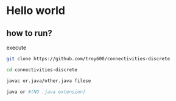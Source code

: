 <h1>Hello world</h1>



<h2> how to run? </h2>

<p></p>

execute
```bash
git clone https://github.com/troy600/connectivities-discrete

cd connectivities-discrete

javac or.java/other.java filese

java or #(NO .java extension)
```
